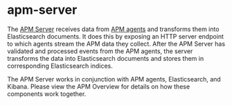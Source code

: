 apm-server
==========

The [APM Server][1] receives data from [APM agents][2] and transforms them into
Elasticsearch documents. It does this by exposing an HTTP server endpoint to
which agents stream the APM data they collect. After the APM Server has
validated and processed events from the APM agents, the server transforms the
data into Elasticsearch documents and stores them in corresponding
Elasticsearch indices.

The APM Server works in conjunction with APM agents, Elasticsearch, and Kibana.
Please view the APM Overview for details on how these components work together.

[1]: https://www.elastic.co/guide/en/apm/server/current/index.html
[2]: https://www.elastic.co/guide/en/apm/agent/index.html
